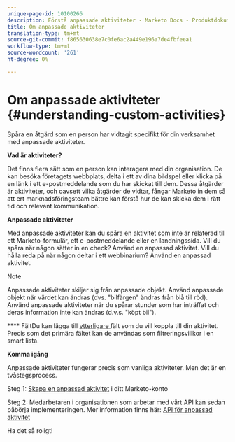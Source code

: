 ```yaml
---
unique-page-id: 10100266
description: Förstå anpassade aktiviteter - Marketo Docs - Produktdokumentation
title: Om anpassade aktiviteter
translation-type: tm+mt
source-git-commit: f865630638e7c0fe6ac2a449e196a7de4fbfeea1
workflow-type: tm+mt
source-wordcount: '261'
ht-degree: 0%

---
```



# Om anpassade aktiviteter {#understanding-custom-activities}

Spåra en åtgärd som en person har vidtagit specifikt för din verksamhet med anpassade aktiviteter.

**Vad är aktiviteter?**

Det finns flera sätt som en person kan interagera med din organisation. De kan besöka företagets webbplats, delta i ett av dina bildspel eller klicka på en länk i ett e-postmeddelande som du har skickat till dem. Dessa åtgärder är aktiviteter, och oavsett vilka åtgärder de vidtar, fångar Marketo in dem så att ert marknadsföringsteam bättre kan förstå hur de kan skicka dem i rätt tid och relevant kommunikation.

**Anpassade aktiviteter**

Med anpassade aktiviteter kan du spåra en aktivitet som inte är relaterad till ett Marketo-formulär, ett e-postmeddelande eller en landningssida. Vill du spåra när någon sätter in en check? Använd en anpassad aktivitet. Vill du hålla reda på när någon deltar i ett webbinarium? Använd en anpassad aktivitet.

>[!NOTE]
>
>Anpassade aktiviteter skiljer sig från anpassade objekt. Använd anpassade objekt när värdet kan ändras (dvs. &quot;bilfärgen&quot; ändras från blå till röd). Använd anpassade aktiviteter när du spårar stunder som har inträffat och deras information inte kan ändras (d.v.s. &quot;köpt bil&quot;).

**** FältDu kan lägga till  [ytterligare ](/help/marketo/product-docs/administration/marketo-custom-activities/add-edit-delete-marketo-custom-activity-fields.md) fält som du vill koppla till din aktivitet. Precis som det primära fältet kan de användas som filtreringsvillkor i en smart lista.

**Komma igång**

Anpassade aktiviteter fungerar precis som vanliga aktiviteter. Men det är en tvåstegsprocess.

Steg 1: [Skapa en anpassad aktivitet](/help/marketo/product-docs/administration/marketo-custom-activities/create-a-custom-activity.md) i ditt Marketo-konto

Steg 2: Medarbetaren i organisationen som arbetar med vårt API kan sedan påbörja implementeringen. Mer information finns här: [API för anpassad aktivitet](https://developers.marketo.com/documentation/rest/add-custom-activities/)

Ha det så roligt!

